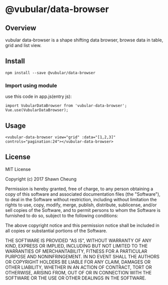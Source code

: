 # @vubular/data-browser

## Overview

vubular data-browser is a shape shifting data browser, browse data in table, grid and list view.

## Install

```
npm install --save @vubular/data-browser
```

### Import using module
use this code in app.js(entry js):
```
import VubularDataBrowser from 'vubular-data-browser';
Vue.use(VubularDataBrowser);
```
## Usage

```
<vubular-data-browser view="grid" :data="[1,2,3]" controls="pagination:24"></vubular-data-browser>
```
## License

MIT License

Copyright (c) 2017 Shawn Cheung

Permission is hereby granted, free of charge, to any person obtaining a copy
of this software and associated documentation files (the "Software"), to deal
in the Software without restriction, including without limitation the rights
to use, copy, modify, merge, publish, distribute, sublicense, and/or sell
copies of the Software, and to permit persons to whom the Software is
furnished to do so, subject to the following conditions:

The above copyright notice and this permission notice shall be included in all
copies or substantial portions of the Software.

THE SOFTWARE IS PROVIDED "AS IS", WITHOUT WARRANTY OF ANY KIND, EXPRESS OR
IMPLIED, INCLUDING BUT NOT LIMITED TO THE WARRANTIES OF MERCHANTABILITY,
FITNESS FOR A PARTICULAR PURPOSE AND NONINFRINGEMENT. IN NO EVENT SHALL THE
AUTHORS OR COPYRIGHT HOLDERS BE LIABLE FOR ANY CLAIM, DAMAGES OR OTHER
LIABILITY, WHETHER IN AN ACTION OF CONTRACT, TORT OR OTHERWISE, ARISING FROM,
OUT OF OR IN CONNECTION WITH THE SOFTWARE OR THE USE OR OTHER DEALINGS IN THE
SOFTWARE.
